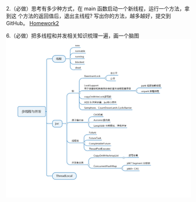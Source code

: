 2.（必做）思考有多少种方式，在 main 函数启动一个新线程，运行一个方法，拿到这
个方法的返回值后，退出主线程? 写出你的方法，越多越好，提交到 GitHub。
[Homework2](Homework2.java)

6.（必做）把多线程和并发相关知识梳理一遍，画一个脑图
![img.png](img.png)